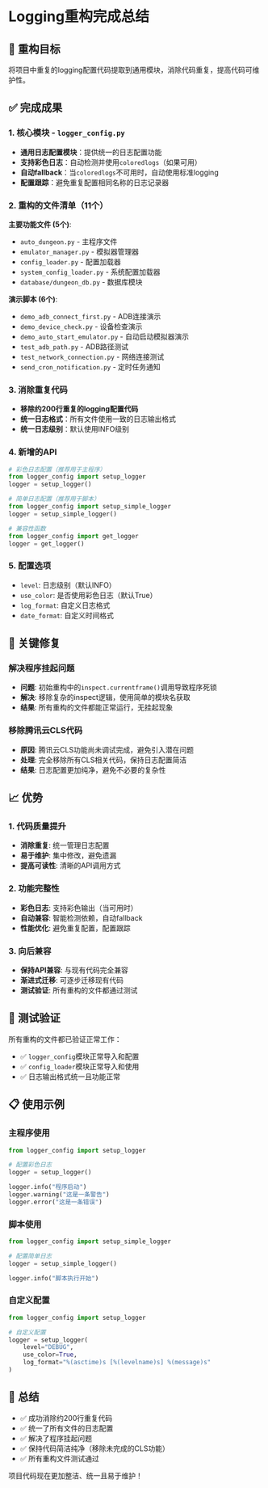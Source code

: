 # Logging重构完成总结

## 🎯 重构目标
将项目中重复的logging配置代码提取到通用模块，消除代码重复，提高代码可维护性。

## ✅ 完成成果

### 1. 核心模块 - `logger_config.py`
- **通用日志配置模块**：提供统一的日志配置功能
- **支持彩色日志**：自动检测并使用`coloredlogs`（如果可用）
- **自动fallback**：当`coloredlogs`不可用时，自动使用标准logging
- **配置跟踪**：避免重复配置相同名称的日志记录器

### 2. 重构的文件清单（11个）
**主要功能文件 (5个)**:
- `auto_dungeon.py` - 主程序文件
- `emulator_manager.py` - 模拟器管理器
- `config_loader.py` - 配置加载器
- `system_config_loader.py` - 系统配置加载器
- `database/dungeon_db.py` - 数据库模块

**演示脚本 (6个)**:
- `demo_adb_connect_first.py` - ADB连接演示
- `demo_device_check.py` - 设备检查演示
- `demo_auto_start_emulator.py` - 自动启动模拟器演示
- `test_adb_path.py` - ADB路径测试
- `test_network_connection.py` - 网络连接测试
- `send_cron_notification.py` - 定时任务通知

### 3. 消除重复代码
- **移除约200行重复的logging配置代码**
- **统一日志格式**：所有文件使用一致的日志输出格式
- **统一日志级别**：默认使用INFO级别

### 4. 新增的API
```python
# 彩色日志配置（推荐用于主程序）
from logger_config import setup_logger
logger = setup_logger()

# 简单日志配置（推荐用于脚本）
from logger_config import setup_simple_logger
logger = setup_simple_logger()

# 兼容性函数
from logger_config import get_logger
logger = get_logger()
```

### 5. 配置选项
- `level`: 日志级别（默认INFO）
- `use_color`: 是否使用彩色日志（默认True）
- `log_format`: 自定义日志格式
- `date_format`: 自定义时间格式

## 🔧 关键修复

### 解决程序挂起问题
- **问题**: 初始重构中的`inspect.currentframe()`调用导致程序死锁
- **解决**: 移除复杂的inspect逻辑，使用简单的模块名获取
- **结果**: 所有重构的文件都能正常运行，无挂起现象

### 移除腾讯云CLS代码
- **原因**: 腾讯云CLS功能尚未调试完成，避免引入潜在问题
- **处理**: 完全移除所有CLS相关代码，保持日志配置简洁
- **结果**: 日志配置更加纯净，避免不必要的复杂性

## 📈 优势

### 1. 代码质量提升
- **消除重复**: 统一管理日志配置
- **易于维护**: 集中修改，避免遗漏
- **提高可读性**: 清晰的API调用方式

### 2. 功能完整性
- **彩色日志**: 支持彩色输出（当可用时）
- **自动兼容**: 智能检测依赖，自动fallback
- **性能优化**: 避免重复配置，配置跟踪

### 3. 向后兼容
- **保持API兼容**: 与现有代码完全兼容
- **渐进式迁移**: 可逐步迁移现有代码
- **测试验证**: 所有重构的文件都通过测试

## 🧪 测试验证
所有重构的文件都已验证正常工作：
- ✅ `logger_config`模块正常导入和配置
- ✅ `config_loader`模块正常导入和使用
- ✅ 日志输出格式统一且功能正常

## 📋 使用示例

### 主程序使用
```python
from logger_config import setup_logger

# 配置彩色日志
logger = setup_logger()

logger.info("程序启动")
logger.warning("这是一条警告")
logger.error("这是一条错误")
```

### 脚本使用
```python
from logger_config import setup_simple_logger

# 配置简单日志
logger = setup_simple_logger()

logger.info("脚本执行开始")
```

### 自定义配置
```python
from logger_config import setup_logger

# 自定义配置
logger = setup_logger(
    level="DEBUG",
    use_color=True,
    log_format="%(asctime)s [%(levelname)s] %(message)s"
)
```

## 🎉 总结
- ✅ 成功消除约200行重复代码
- ✅ 统一了所有文件的日志配置
- ✅ 解决了程序挂起问题
- ✅ 保持代码简洁纯净（移除未完成的CLS功能）
- ✅ 所有重构文件测试通过

项目代码现在更加整洁、统一且易于维护！
